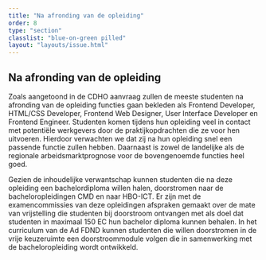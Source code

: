 ```yaml
---
title: "Na afronding van de opleiding"
order: 8
type: "section"
classlist: "blue-on-green pilled"
layout: "layouts/issue.html"
---
```


## Na afronding van de opleiding

Zoals aangetoond in de CDHO aanvraag zullen de meeste studenten na afronding van de opleiding functies gaan bekleden als Frontend Developer, HTML/CSS Developer, Frontend Web Designer, User Interface Developer en Frontend Engineer. Studenten komen tijdens hun opleiding veel in contact met potentiële werkgevers door de praktijkopdrachten die ze voor hen uitvoeren. Hierdoor verwachten we dat zij na hun opleiding snel een passende functie zullen hebben. Daarnaast is zowel de landelijke als de regionale arbeidsmarktprognose voor de bovengenoemde functies heel goed.

Gezien de inhoudelijke verwantschap kunnen studenten die na deze opleiding een bachelordiploma willen halen, doorstromen naar de bacheloropleidingen CMD en naar HBO-ICT. Er zijn met de examencommissies van deze opleidingen afspraken gemaakt over de mate van vrijstelling die studenten bij doorstroom ontvangen met als doel dat studenten in maximaal 150 EC hun bachelor diploma kunnen behalen. In het curriculum van de Ad FDND kunnen studenten die willen doorstromen in de vrije keuzeruimte een doorstroommodule volgen die in samenwerking met de bacheloropleiding wordt ontwikkeld.
